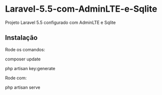 # Laravel-5.5-com-AdminLTE-e-Sqlite
Projeto Laravel 5.5 configurado com AdminLTE e Sqlite

## Instalação
Rode os comandos:

composer update

php artisan key:generate

Rode com:

php artisan serve

